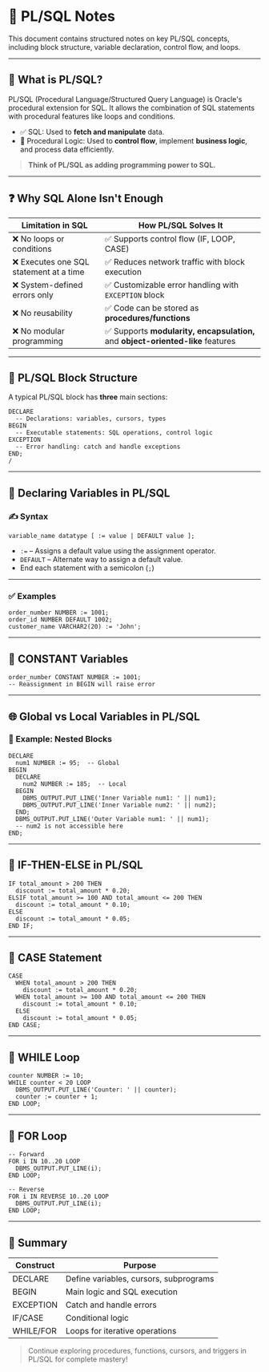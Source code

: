 # 📘 PL/SQL Notes

This document contains structured notes on key PL/SQL concepts, including block structure, variable declaration, control flow, and loops.

---

## 🧠 What is PL/SQL?

PL/SQL (Procedural Language/Structured Query Language) is Oracle's procedural extension for SQL. It allows the combination of SQL statements with procedural features like loops and conditions.

- ✅ SQL: Used to **fetch and manipulate** data.
- 🔁 Procedural Logic: Used to **control flow**, implement **business logic**, and process data efficiently.

> **Think of PL/SQL as adding programming power to SQL.**

---

## ❓ Why SQL Alone Isn't Enough

| Limitation in SQL | How PL/SQL Solves It |
|-------------------|----------------------|
| ❌ No loops or conditions | ✅ Supports control flow (IF, LOOP, CASE) |
| ❌ Executes one SQL statement at a time | ✅ Reduces network traffic with block execution |
| ❌ System-defined errors only | ✅ Customizable error handling with `EXCEPTION` block |
| ❌ No reusability | ✅ Code can be stored as **procedures/functions** |
| ❌ No modular programming | ✅ Supports **modularity, encapsulation,** and **object-oriented-like** features |

---

## 🧱 PL/SQL Block Structure

A typical PL/SQL block has **three** main sections:

```plsql
DECLARE
  -- Declarations: variables, cursors, types
BEGIN
  -- Executable statements: SQL operations, control logic
EXCEPTION
  -- Error handling: catch and handle exceptions
END;
/
```

---

## 🧾 Declaring Variables in PL/SQL

### ✍️ Syntax

```plsql
variable_name datatype [ := value | DEFAULT value ];
```

- `:=` – Assigns a default value using the assignment operator.
- `DEFAULT` – Alternate way to assign a default value.
- End each statement with a semicolon (`;`)

---

### ✅ Examples

```plsql
order_number NUMBER := 1001;
order_id NUMBER DEFAULT 1002;
customer_name VARCHAR2(20) := 'John';
```

---

## 🔐 CONSTANT Variables

```plsql
order_number CONSTANT NUMBER := 1001;
-- Reassignment in BEGIN will raise error
```

---

## 🌐 Global vs Local Variables in PL/SQL

### 🧱 Example: Nested Blocks

```plsql
DECLARE
  num1 NUMBER := 95;  -- Global
BEGIN
  DECLARE
    num2 NUMBER := 185;  -- Local
  BEGIN
    DBMS_OUTPUT.PUT_LINE('Inner Variable num1: ' || num1);
    DBMS_OUTPUT.PUT_LINE('Inner Variable num2: ' || num2);
  END;
  DBMS_OUTPUT.PUT_LINE('Outer Variable num1: ' || num1);
  -- num2 is not accessible here
END;
```

---

## 🔀 IF-THEN-ELSE in PL/SQL

```plsql
IF total_amount > 200 THEN
  discount := total_amount * 0.20;
ELSIF total_amount >= 100 AND total_amount <= 200 THEN
  discount := total_amount * 0.10;
ELSE
  discount := total_amount * 0.05;
END IF;
```

---

## 🎯 CASE Statement

```plsql
CASE 
  WHEN total_amount > 200 THEN
    discount := total_amount * 0.20;
  WHEN total_amount >= 100 AND total_amount <= 200 THEN
    discount := total_amount * 0.10;
  ELSE
    discount := total_amount * 0.05;
END CASE;
```

---

## 🔄 WHILE Loop

```plsql
counter NUMBER := 10;
WHILE counter < 20 LOOP
  DBMS_OUTPUT.PUT_LINE('Counter: ' || counter);
  counter := counter + 1;
END LOOP;
```

---

## 🔁 FOR Loop

```plsql
-- Forward
FOR i IN 10..20 LOOP
  DBMS_OUTPUT.PUT_LINE(i);
END LOOP;

-- Reverse
FOR i IN REVERSE 10..20 LOOP
  DBMS_OUTPUT.PUT_LINE(i);
END LOOP;
```

---

## 📌 Summary

| Construct   | Purpose                                  |
|-------------|-------------------------------------------|
| DECLARE     | Define variables, cursors, subprograms    |
| BEGIN       | Main logic and SQL execution              |
| EXCEPTION   | Catch and handle errors                   |
| IF/CASE     | Conditional logic                         |
| WHILE/FOR   | Loops for iterative operations            |

> Continue exploring procedures, functions, cursors, and triggers in PL/SQL for complete mastery!
